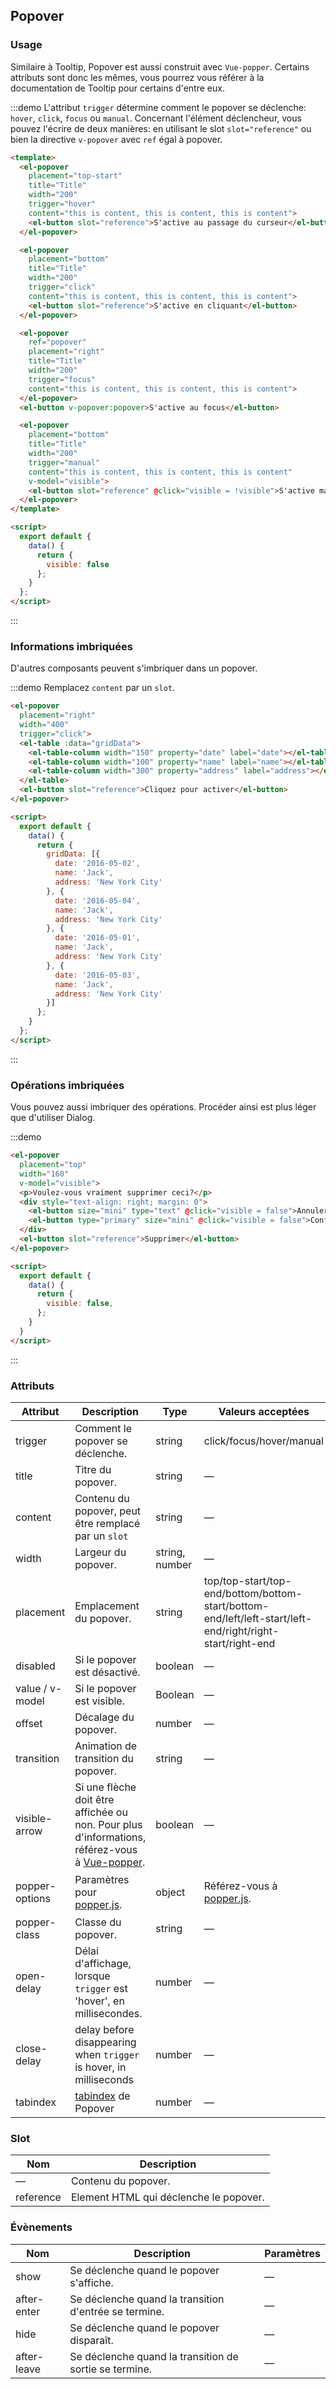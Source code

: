 ## Popover

### Usage

Similaire à Tooltip, Popover est aussi construit avec `Vue-popper`. Certains attributs sont donc les mêmes, vous pourrez vous référer à la documentation de Tooltip pour certains d'entre eux.

:::demo L'attribut `trigger` détermine comment le popover se déclenche: `hover`, `click`, `focus` ou `manual`. Concernant l'élément déclencheur, vous pouvez l'écrire de deux manières: en utilisant le slot `slot="reference"` ou bien la directive `v-popover` avec `ref` égal à popover.

```html
<template>
  <el-popover
    placement="top-start"
    title="Title"
    width="200"
    trigger="hover"
    content="this is content, this is content, this is content">
    <el-button slot="reference">S'active au passage du curseur</el-button>
  </el-popover>

  <el-popover
    placement="bottom"
    title="Title"
    width="200"
    trigger="click"
    content="this is content, this is content, this is content">
    <el-button slot="reference">S'active en cliquant</el-button>
  </el-popover>

  <el-popover
    ref="popover"
    placement="right"
    title="Title"
    width="200"
    trigger="focus"
    content="this is content, this is content, this is content">
  </el-popover>
  <el-button v-popover:popover>S'active au focus</el-button>

  <el-popover
    placement="bottom"
    title="Title"
    width="200"
    trigger="manual"
    content="this is content, this is content, this is content"
    v-model="visible">
    <el-button slot="reference" @click="visible = !visible">S'active manuellement</el-button>
  </el-popover>
</template>

<script>
  export default {
    data() {
      return {
        visible: false
      };
    }
  };
</script>
```
:::

### Informations imbriquées

D'autres composants peuvent s'imbriquer dans un popover.

:::demo Remplacez `content` par un `slot`.

```html
<el-popover
  placement="right"
  width="400"
  trigger="click">
  <el-table :data="gridData">
    <el-table-column width="150" property="date" label="date"></el-table-column>
    <el-table-column width="100" property="name" label="name"></el-table-column>
    <el-table-column width="300" property="address" label="address"></el-table-column>
  </el-table>
  <el-button slot="reference">Cliquez pour activer</el-button>
</el-popover>

<script>
  export default {
    data() {
      return {
        gridData: [{
          date: '2016-05-02',
          name: 'Jack',
          address: 'New York City'
        }, {
          date: '2016-05-04',
          name: 'Jack',
          address: 'New York City'
        }, {
          date: '2016-05-01',
          name: 'Jack',
          address: 'New York City'
        }, {
          date: '2016-05-03',
          name: 'Jack',
          address: 'New York City'
        }]
      };
    }
  };
</script>
```
:::

### Opérations imbriquées

Vous pouvez aussi imbriquer des opérations. Procéder ainsi est plus léger que d'utiliser Dialog.

:::demo
```html
<el-popover
  placement="top"
  width="160"
  v-model="visible">
  <p>Voulez-vous vraiment supprimer ceci?</p>
  <div style="text-align: right; margin: 0">
    <el-button size="mini" type="text" @click="visible = false">Annuler</el-button>
    <el-button type="primary" size="mini" @click="visible = false">Confirmer</el-button>
  </div>
  <el-button slot="reference">Supprimer</el-button>
</el-popover>

<script>
  export default {
    data() {
      return {
        visible: false,
      };
    }
  }
</script>
```
:::

### Attributs

| Attribut      | Description          | Type      | Valeurs acceptées       | Défaut  |
|--------------------|----------------------------------------------------------|-------------------|-------------|--------|
| trigger | Comment le popover se déclenche. | string  | click/focus/hover/manual |    click    |
| title | Titre du popover. | string | — | — |
| content | Contenu du popover, peut être remplacé par un `slot` | string | — | — |
| width | Largeur du popover. | string, number  | — | Min width 150px |
| placement | Emplacement du popover. | string | top/top-start/top-end/bottom/bottom-start/bottom-end/left/left-start/left-end/right/right-start/right-end |  bottom |
| disabled | Si le popover est désactivé. | boolean | — |  false |
| value / v-model | Si le popover est visible. | Boolean | — |  false |
| offset | Décalage du popover. | number | — |  0 |
| transition | Animation de transition du popover. | string | — | el-fade-in-linear |
| visible-arrow | Si une flèche doit être affichée ou non. Pour plus d'informations, référez-vous à [Vue-popper](https://github.com/element-component/vue-popper). | boolean | — | true |
| popper-options | Paramètres pour [popper.js](https://popper.js.org/documentation.html). | object | Référez-vous à [popper.js](https://popper.js.org/documentation.html). | `{ modifiers: { preventOverflow: { boundariesElement: 'viewport' } } }` |
| popper-class | Classe du popover. | string | — | — |
| open-delay | Délai d'affichage, lorsque `trigger` est 'hover', en millisecondes. | number | — | — |
| close-delay | delay before disappearing when `trigger` is hover, in milliseconds | number | — | 200 |
| tabindex   | [tabindex](https://developer.mozilla.org/fr/docs/Web/HTML/Attributs_universels/tabindex) de Popover | number | — | 0 |

### Slot

| Nom | Description |
| --- | --- |
| — | Contenu du popover. |
| reference | Element HTML qui déclenche le popover. |

### Évènements

| Nom | Description | Paramètres |
|---------|--------|---------|
| show | Se déclenche quand le popover s'affiche. | — |
| after-enter | Se déclenche quand la transition d'entrée se termine. | — |
| hide | Se déclenche quand le popover disparaît. | — |
| after-leave | Se déclenche quand la transition de sortie se termine. | — |
